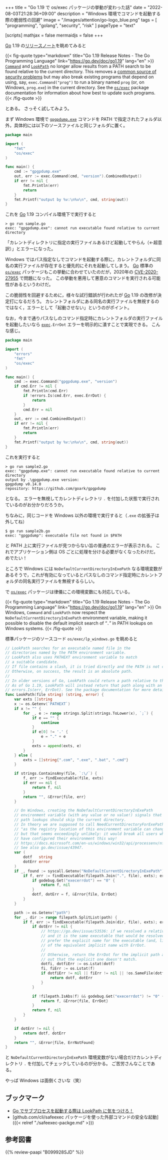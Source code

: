 +++
title = "Go 1.19 で os/exec パッケージの挙動が変わった話"
date =  "2022-08-03T21:28:36+09:00"
description = "Windows 環境でコマンドを起動する際の脆弱性の回避"
image = "/images/attention/go-logo_blue.png"
tags = [ "programming", "golang", "security", "risk" ]
pageType = "text"

[scripts]
  mathjax = false
  mermaidjs = false
+++

[Go] 1.19 の[リリースノート](https://go.dev/doc/go1.19 "Go 1.19 Release Notes - The Go Programming Language")を眺めてみると

{{< fig-quote type="markdown" title="Go 1.19 Release Notes - The Go Programming Language" link="https://go.dev/doc/go1.19" lang="en" >}}
[`Command`](https://go.dev/pkg/os/exec/#Command) and [`LookPath`](https://go.dev/pkg/os/exec/#LookPath) no longer allow results from a PATH search to be found relative to the current directory. This removes a [common source of security problems](https://go.dev/blog/path-security) but may also break existing programs that depend on using, say, `exec.Command("prog")` to run a binary named `prog` (or, on Windows, `prog.exe`) in the current directory. See the [`os/exec`](https://go.dev/pkg/os/exec/) package documentation for information about how best to update such programs.
{{< /fig-quote >}}

とある。
さっそく試してみよう。

まず Windows 環境で [`gpgpdump.exe`](https://github.com/goark/gpgpdump "goark/gpgpdump: OpenPGP packet visualizer") コマンドを PATH で指定されたフォルダ以外，具体的には以下のソースファイルと同じフォルダに置く。

```go
package main

import (
    "fmt"
    "os/exec"
)

func main() {
    cmd := "gpgpdump.exe"
    out, err := exec.Command(cmd, "version").CombinedOutput()
    if err != nil {
        fmt.Println(err)
        return
    }
    fmt.Printf("output by %v:\n%v\n", cmd, string(out))
}
```

これを [Go] 1.19 コンパイル環境下で実行すると

```text
> go run sample.go
exec: "gpgpdump.exe": cannot run executable found relative to current directory
```

「カレントディレクトリに指定の実行ファイルあるけど起動してやらん（←超意訳）」とエラーになった。

Windows ではパス指定なしでコマンドを起動する際に，カレントフォルダに同名の実行ファイルが存在すると優先的にそれを起動してしまう。
[Go] 標準の [`os/exec`][`exec`] パッケージもこの挙動に合わせていたのだが，2020年の [CVE-2020-27955] で問題になった。
この挙動を悪用して悪意のコマンドを実行される可能性があるというわけだ。

この脆弱性を回避するために，様々な試行錯誤が行われたが [Go] 1.19 の改修が決定打になるだろう。
カレントフォルダにある同名の実行ファイルを無視するのではなく，エラーとして「起動させない」というのがポイント。

なお，今まで通りパスなしのコマンド指定時にカレントフォルダの実行ファイルを起動したいなら [`exec`]`.ErrDot` エラーを明示的に潰すことで実現できる。
こんな感じ。

```go {hl_lines=["11-17"]}
package main

import (
    "errors"
    "fmt"
    "os/exec"
)

func main() {
    cmd := exec.Command("gpgpdump.exe", "version")
    if cmd.Err != nil {
        fmt.Println(cmd.Err)
        if !errors.Is(cmd.Err, exec.ErrDot) {
            return
        }
        cmd.Err = nil
    }
    out, err := cmd.CombinedOutput()
    if err != nil {
        fmt.Println(err)
        return
    }
    fmt.Printf("output by %v:\n%v\n", cmd, string(out))
}
```

これを実行すると

```text
> go run sample2.go
exec: "gpgpdump.exe": cannot run executable found relative to current directory
output by .\gpgpdump.exe version:
gpgpdump v0.14.0
repository: https://github.com/goark/gpgpdump
```

となる。
エラーを無視してカレントディレクトリ `.` を付加した状態で実行されているのがお分かりだろうか。

ちなみに，同じコードを Windows 以外の環境で実行すると（`.exe` の拡張子は外してね）

```text
$ go run sample2b.go 
exec: "gpgpdump": executable file not found in $PATH
```

と PATH 上に実行ファイルが見つからない旨の普通のエラーが表示される。
これでアプリケーション側は OS ごとに処理を分ける必要がなくなったわけだ。
めでたい！

ところで Windows には `NoDefaultCurrentDirectoryInExePath` なる環境変数があるそうで，これが有効になっているとパスなしのコマンド指定時にカレントフォルダの同名実行ファイルを無視するらしい。

で [`os/exec`][`exec`] パッケージは律儀にこの環境変数にも対応している。

{{< fig-quote type="markdown" title="Go 1.19 Release Notes - The Go Programming Language" link="https://go.dev/doc/go1.19" lang="en" >}}
On Windows, `Command` and `LookPath` now respect the `NoDefaultCurrentDirectoryInExePath` environment variable, making it possible to disable the default implicit search of “`.`” in PATH lookups on Windows systems.
{{< /fig-quote >}}


標準パッケージのソースコード `os/exec/lp_windows.go` を眺めると

```go {hl_lines=["49-56"]}
// LookPath searches for an executable named file in the
// directories named by the PATH environment variable.
// LookPath also uses PATHEXT environment variable to match
// a suitable candidate.
// If file contains a slash, it is tried directly and the PATH is not consulted.
// Otherwise, on success, the result is an absolute path.
//
// In older versions of Go, LookPath could return a path relative to the current directory.
// As of Go 1.19, LookPath will instead return that path along with an error satisfying
// errors.Is(err, ErrDot). See the package documentation for more details.
func LookPath(file string) (string, error) {
    var exts []string
    x := os.Getenv(`PATHEXT`)
    if x != "" {
        for _, e := range strings.Split(strings.ToLower(x), `;`) {
            if e == "" {
                continue
            }
            if e[0] != '.' {
                e = "." + e
            }
            exts = append(exts, e)
        }
    } else {
        exts = []string{".com", ".exe", ".bat", ".cmd"}
    }

    if strings.ContainsAny(file, `:\/`) {
        f, err := findExecutable(file, exts)
        if err == nil {
            return f, nil
        }
        return "", &Error{file, err}
    }

    // On Windows, creating the NoDefaultCurrentDirectoryInExePath
    // environment variable (with any value or no value!) signals that
    // path lookups should skip the current directory.
    // In theory we are supposed to call NeedCurrentDirectoryForExePathW
    // "as the registry location of this environment variable can change"
    // but that seems exceedingly unlikely: it would break all users who
    // have configured their environment this way!
    // https://docs.microsoft.com/en-us/windows/win32/api/processenv/nf-processenv-needcurrentdirectoryforexepathw
    // See also go.dev/issue/43947.
    var (
        dotf   string
        dotErr error
    )
    if _, found := syscall.Getenv("NoDefaultCurrentDirectoryInExePath"); !found {
        if f, err := findExecutable(filepath.Join(".", file), exts); err == nil {
            if godebug.Get("execerrdot") == "0" {
                return f, nil
            }
            dotf, dotErr = f, &Error{file, ErrDot}
        }
    }

    path := os.Getenv("path")
    for _, dir := range filepath.SplitList(path) {
        if f, err := findExecutable(filepath.Join(dir, file), exts); err == nil {
            if dotErr != nil {
                // https://go.dev/issue/53536: if we resolved a relative path implicitly,
                // and it is the same executable that would be resolved from the explicit %PATH%,
                // prefer the explicit name for the executable (and, likely, no error) instead
                // of the equivalent implicit name with ErrDot.
                //
                // Otherwise, return the ErrDot for the implicit path as soon as we find
                // out that the explicit one doesn't match.
                dotfi, dotfiErr := os.Lstat(dotf)
                fi, fiErr := os.Lstat(f)
                if dotfiErr != nil || fiErr != nil || !os.SameFile(dotfi, fi) {
                    return dotf, dotErr
                }
            }

            if !filepath.IsAbs(f) && godebug.Get("execerrdot") != "0" {
                return f, &Error{file, ErrDot}
            }
            return f, nil
        }
    }

    if dotErr != nil {
        return dotf, dotErr
    }
    return "", &Error{file, ErrNotFound}
}
```

と `NoDefaultCurrentDirectoryInExePath` 環境変数がない場合だけカレントディレクトリ `.` を付加してチェックしているのが分かる。
ご苦労さんなことである。

やっぱ Windows は面倒くさいな（笑）

## ブックマーク

- [Go でサブプロセスを起動する際は LookPath に気をつけろ！](https://zenn.dev/spiegel/articles/20201107-lookpath-by-golang)
- [github.com/cli/safeexec パッケージを使った外部コマンドの安全な起動]({{< relref "./safeexec-packge.md" >}})

[Go]: https://go.dev/
[`exec`]: https://pkg.go.dev/os/exec "exec package - os/exec - Go Packages"
[CVE-2020-27955]: https://nvd.nist.gov/vuln/detail/CVE-2020-27955

## 参考図書

{{% review-paapi "B099928SJD" %}} <!-- プログラミング言語Go -->
